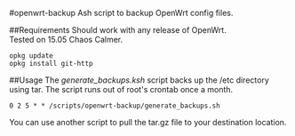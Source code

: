 #openwrt-backup
Ash script to backup OpenWrt config files.

##Requirements
Should work with any release of OpenWrt.  
Tested on 15.05 Chaos Calmer.
```
opkg update
opkg install git-http
```
##Usage
The *generate_backups.ksh* script backs up the /etc directory using tar. The script runs out of root's crontab once a month.

`0 2 5 * * /scripts/openwrt-backup/generate_backups.sh`

You can use another script to pull the tar.gz file to your destination location.
